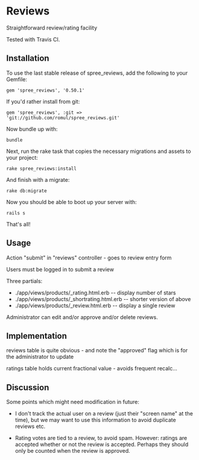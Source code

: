 Reviews
=======

Straightforward review/rating facility

Tested with Travis CI.


Installation
------------

To use the last stable release of spree_reviews, add the following to your Gemfile:

    gem 'spree_reviews', '0.50.1'
    
If you'd rather install from git:

    gem 'spree_reviews', :git => 'git://github.com/romul/spree_reviews.git'

Now bundle up with:

    bundle
    
Next, run the rake task that copies the necessary migrations and assets to your project:

    rake spree_reviews:install
    
And finish with a migrate:

    rake db:migrate
    
Now you should be able to boot up your server with:

    rails s  
    
    
That's all!



Usage
-----

Action "submit" in "reviews" controller - goes to review entry form

Users must be logged in to submit a review

Three partials:
 - ./app/views/products/_rating.html.erb  -- display number of stars
 - ./app/views/products/_shortrating.html.erb -- shorter version of above
 - ./app/views/products/_review.html.erb  -- display a single review

Administrator can edit and/or approve and/or delete reviews.


Implementation
--------------

reviews table is quite obvious - and note the "approved" flag which is for the
administrator to update

ratings table holds current fractional value - avoids frequent recalc...


Discussion
----------

Some points which might need modification in future:
 - I don't track the actual user on a review (just their "screen name" at the 
   time), but we may want to use this information to avoid duplicate reviews
   etc.

 - Rating votes are tied to a review, to avoid spam. However: ratings are 
   accepted whether or not the review is accepted. Perhaps they should only 
   be counted when the review is approved.
